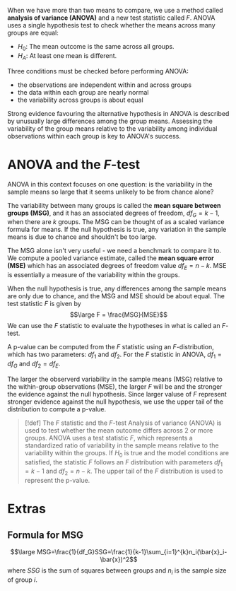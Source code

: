 When we have more than two means to compare, we use a method called **analysis of variance (ANOVA)** and a new test statistic called $F$. ANOVA uses a single hypothesis test to check whether the means across many groups are equal:
- $H_0$: The mean outcome is the same across all groups.
- $H_A$: At least one mean is different.

Three conditions must be checked before performing ANOVA:
- the observations are independent within and across groups
- the data within each group are nearly normal
- the variability across groups is about equal

Strong evidence favouring the alternative hypothesis in ANOVA is described by unusually large differences among the group means. Assessing the variability of the group means relative to the variability among individual observations within each group is key to ANOVA's success.

# ANOVA and the $F$-test
ANOVA in this context focuses on one question: is the variability in the sample means so large that it seems unlikely to be from chance alone? 

The variability between many groups is called the **mean square between groups (MSG)**, and it has an associated degrees of freedom, $df_G = k-1$, when there are $k$ groups. The MSG can be thought of as a scaled variance formula for means. If the null hypothesis is true, any variation in the sample means is due to chance and shouldn't be too large. 

The MSG alone isn't very useful - we need a benchmark to compare it to. We compute a pooled variance estimate, called the **mean square error (MSE)** which has an associated degrees of freedom value $df_E = n-k$. MSE is essentially a measure of the variability within the groups. 

When the null hypothesis is true, any differences among the sample means are only due to chance, and the MSG and MSE should be about equal. The test statistic $F$ is given by
$$\large F = \frac{MSG}{MSE}$$
We can use the $F$ statistic to evaluate the hypotheses in what is called an $F$-test.

A p-value can be computed from the $F$ statistic using an $F$-distribution, which has two parameters: $df_1$ and $df_2$. For the $F$ statistic in ANOVA, $df_1 = df_G$ and $df_2 = df_E$. 

The larger the observerd variability in the sample means (MSG) relative to the within-group observations (MSE), the larger $F$ will be and the stronger the evidence against the null hypothesis. Since larger valuse of $F$ represent stronger evidence against the null hypothesis, we use the upper tail of the distribution to compute a p-value.

> [!def] The $F$ statistic and the $F$-test
> Analysis of variance (ANOVA) is used to test whether the mean outcome differs across 2 or more groups. ANOVA uses a test statistic $F$, which represents a standardized ratio of variability in the sample means relative to the variability within the groups. If $H_0$ is true and the model conditions are satisfied, the statistic $F$ follows an $F$ distribution with parameters $df_1=k-1$ and $df_2=n-k$. The upper tail of the $F$ distribution is used to represent the p-value.



# Extras
## Formula for MSG
$$\large MSG=\frac{1}{df_G}SSG=\frac{1}{k-1}\sum_{i=1}^{k}n_i(\bar{x}_i-\bar{x})^2$$
where $SSG$ is the sum of squares between groups and $n_i$ is the sample size of group $i$. 

